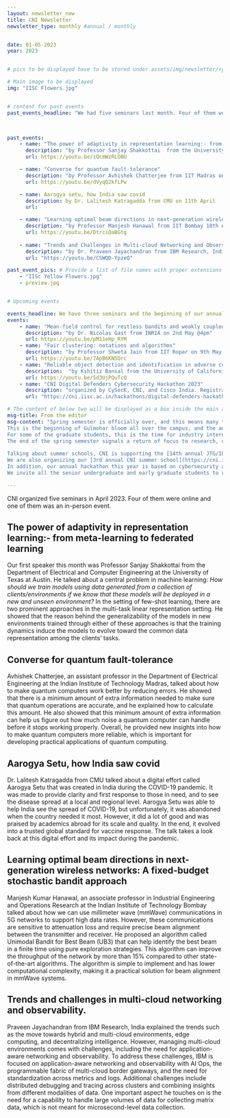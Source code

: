 ```yaml
---
layout: newsletter_new
title: CNI Newsletter
newsletter_type: monthly #annual / monthly


date: 01-05-2023 
year: 2023


# pics to be displayed have to be stored under assets/img/newsletter/<year>/<month>

# Main image to be displayed
img: "IISC Flowers.jpg"


# content for past events
past_events_headline: "We had five seminars last month. Four of them were online and one of them was an in-person talk."

 

past_events:
    - name: "The power of adaptivity in representation learning:- from meta-learning to federated learning"
      description: "by Professor Sanjay Shakkottai  from the University of Texas at Austin on 4th April @4pm"
      url: https://youtu.be/iQcmWzRLOBU

    - name: "Converse for quantum fault-tolerance"
      description: "by Professor Avhishek Chatterjee from IIT Madras on 11th April @4pm"
      url: https://youtu.be/dVyqQ2kfLPw

    - name: Aarogya setu, how India saw covid
      description: by Dr. Lalitesh Katragadda from CMU on 11th April 
      url:

    - name: "Learning optimal beam directions in next-generation wireless networks: A fixed-budget stochastic bandit approach"
      description: "by Professor Manjesh Hanawal from IIT Bombay 18th April @4pm"
      url: https://youtu.be/DtrciQaBGtg
    
    - name: "Trends and Challenges in Multi-cloud Networking and Observability"
      description: "by Dr. Praveen Jayachandran from IBM Research, India on 25th April @4pm"
      url: "https://youtu.be/CSWQD-YpzeQ"

past_event_pics: # Provide a list of file names with proper extensions
    - "IISc Yellow Flowers.jpg"
    - preview.jpg


# Upcoming events

events_headline: We have three seminars and the beginning of our annual hackathon this month. 
events:
    - name: "Mean-field control for restless bandits and weakly coupled MDPs"
      description: "by Dr. Nicolas Gast from INRIA on 2nd May @4pm"
      url: https://youtu.be/pM11eHp_RYM
    - name: "Fair clustering: notations and algorithms"
      description: "by Professor Shweta Jain from IIT Ropar on 9th May @4pm"
      url: https://youtu.be/7ApB6KN5Drc
    - name: "Reliable object detection and identification in adverse conditions"
      description:  "by Kshitiz Bansal from the University of California on 23rd May @4pm"
      url: https://youtu.be/5d3UjPQuTcQ
    - name: "CNI Digital Defenders Cybersecurity Hackathon 2023"
      description: "organized by CySecK, CNI, and Cisco India. Registration starting May 11"
      url: "https://cni.iisc.ac.in/hackathons/digital-defenders-hackathon-2023"

# The content of below two will be displayed as a box inside the main area.
msg-title: From the editor
msg-content: "Spring semester is officially over, and this means many things at IISc. 
This is the beginning of Gulmohar bloom all over the campus, and the advent of the mango season. 
For some of the graduate students, this is the time for industry internships, and for summer interns from outside IISc arrival time at various laboratories. 
The end of the spring semester signals a return of focus to research, conference travels, and summer schools. 
    
Talking about summer schools, CNI is supporting the [14th annual JTG/IEEE Information Theory Society summer school](https://ece.iisc.ac.in/~jtg/2023/about.html), which is returning to IISc in June this year. 
We are also organizing our [3rd annual CNI summer school](https://cni.iisc.ac.in/summerschool/2023) in July this year. 
In addition, our annual hackathon this year is based on cybersecurity and is being organized in association with CySecK, the K-Tech Centre of Excellence in Cyber Security, and our CSR sponsor, Cisco Systems India Pvt. Ltd. 
We invite all the senior undergraduate and early graduate students to register for all of these events."

---
```


<!-- Main article -->

CNI organized five seminars in April 2023. Four of them were online and one of them was an in-person event. 
 
## The power of adaptivity in representation learning:- from meta-learning to federated learning
    
Our first speaker this month was Professor Sanjay Shakkottai from the Department of Electrical and Computer Engineering at the University of Texas at Austin. 
He talked about a central problem in machine learning: *How should we train models using data generated from a collection of clients/environments if we know that these models will be deployed in a new
and unseen environment?* 
In the setting of few-shot learning, there are two prominent approaches in the multi-task linear representation setting. 
He showed that the reason behind the generalizability of the models in new environments trained through either of these approaches is that the training dynamics induce the models to evolve toward the common data representation among the clients’ tasks.

## Converse for quantum fault-tolerance
    
Avhishek Chatterjee, an assistant professor in the Department of Electrical Engineering at the Indian Institute of Technology Madras, talked about how to make quantum computers work better by reducing errors. He showed that there is a minimum amount of extra information needed to make sure that quantum operations are accurate, and he explained how to calculate this amount. He also showed that this minimum amount of extra information can help us figure out how much noise a quantum computer can handle before it stops working properly. 
Overall, he provided new insights into how to make quantum computers more reliable, which is important for developing practical applications of quantum computing.

## Aarogya Setu, how India saw covid
    
Dr. Lalitesh Katragadda from CMU  talked about a digital effort called Aarogya Setu that was created in India during the COVID-19 pandemic. It was made to provide clarity and first response to those in need, and to see the disease spread at a local and regional level. Aarogya Setu was able to help India see the spread of COVID-19, but unfortunately, it was abandoned when the country needed it most. However, it did a lot of good and was praised by academics abroad for its scale and quality. In the end, it evolved into a trusted global standard for vaccine response. The talk takes a look back at this digital effort and its impact during the pandemic.

## Learning optimal beam directions in next-generation wireless networks: A fixed-budget stochastic bandit approach

Manjesh Kumar Hanawal, an associate professor in Industrial Engineering and Operations Research at the Indian Institute of Technology Bombay talked about how we can use millimeter wave (mmWave) communications in 5G networks to support high data rates. However, these communications are sensitive to attenuation loss and require precise beam alignment between the transmitter and receiver. 
He proposed an algorithm called Unimodal Bandit for Best Beam (UB3) that can help identify the best beam in a finite time using pure exploration strategies. This algorithm can improve the throughput of the network by more than 15% compared to other state-of-the-art algorithms. The algorithm is simple to implement and has lower computational complexity, making it a practical solution for beam alignment in mmWave systems. 
 
## Trends and challenges in multi-cloud networking and observability.

Praveen Jayachandran from IBM Research, India  explained the trends such as the move towards hybrid and multi-cloud environments, edge computing, and decentralizing intelligence. However, managing multi-cloud environments comes with challenges, including the need for application-aware networking and observability. To address these challenges, IBM is focused on application-aware networking and observability with AI Ops, the programmable fabric of multi-cloud border gateways, and the need for standardization across metrics and logs. Additional challenges include distributed debugging and tracing across clusters and combining insights from different modalities of data. One important aspect he touches on is the need for a capability to handle large volumes of data for collecting matrix data, which is not meant for microsecond-level data collection. 


<!-- Registrations for this event start from 11th May. There would be a total of 25 prizes on offer for the participants totaling to a value of  INR 4,00,000/- (Four Lakhs only). In addition, top candidates will be considered for Internship opportunities at partner organizations. -->


 
